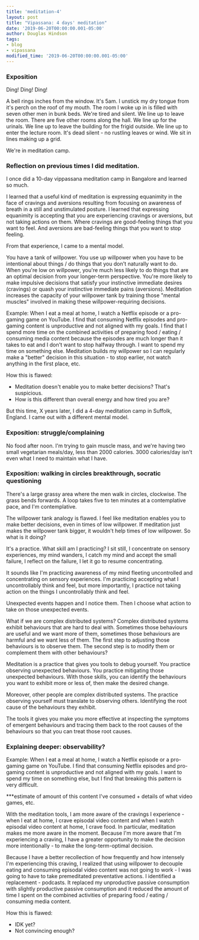```yaml
---
title: 'meditation-4'
layout: post
title: "Vipassana: 4 days' meditation"
date: '2019-06-20T00:00:00.001-05:00'
author: Douglas Hindson
tags: 
- blog
- vipassana
modified_time: '2019-06-20T00:00:00.001-05:00'
---
```


### Exposition

Ding! Ding! Ding!

A bell rings inches from the window. It's 5am. I unstick my dry tongue from it's perch on the roof of my mouth. The room I woke up in is filled with seven other men in bunk beds. We're tired and silent. We line up to leave the room. There are five other rooms along the hall. We line up for the urinals. We line up to leave the building for the frigid outside. We line up to enter the lecture room. It's dead silent - no rustling leaves or wind. We sit in lines making up a grid.

We're in meditation camp.  

### Reflection on previous times I did meditation.

I once did a 10-day vippassana meditation camp in Bangalore and learned so much. 

I learned that a useful kind of meditation is expressing equanimity in the face of cravings and aversions resulting from focusing on awareness of breath in a still and unstimulated posture.
I learned that expressing equanimity is accepting that you are experiencing cravings or aversions, but not taking actions on them.
Where cravings are good-feeling things that you want to feel. And aversions are bad-feeling things that you want to stop feeling.

From that experience, I came to a mental model.

You have a tank of willpower. You use up willpower when you have to be intentional about things / do things that you don't naturally want to do. When you're low on willpower, you're much less likely to do things that are an optimal decision from your longer-term perspective. You're more likely to make impulsive decisions that satisfy your instinctive immediate desires (cravings) or quash your instinctive immediate pains (aversions).
Meditation increases the capacity of your willpower tank by training those "mental muscles" involved in making these willpower-requiring decisions.

Example: 
When I eat a meal at home, I watch a Netflix episode or a pro-gaming game on YouTube. I find that consuming Netflix episodes and pro-gaming content is unproductive and not aligned with my goals. I find that I spend more time on the combined activities of preparing food / eating / consuming media content because the episodes are much longer than it takes to eat and I don't want to stop halfway through. I want to spend my time on something else. Meditation builds my willpower so I can regularly make a "better" decision in this situation - to stop earlier, not watch anything in the first place, etc.

How this is flawed:
- Meditation doesn't enable you to make better decisions? That's suspicious.
- How is this different than overall energy and how tired you are?

But this time, X years later, I did a 4-day meditation camp in Suffolk, England. I came out with a different mental model.

### Exposition: struggle/complaining

No food after noon. I'm trying to gain muscle mass, and we're having two small vegetarian meals/day, less than 2000 calories. 3000 calories/day isn't even what I need to maintain what I have.

### Exposition: walking in circles breakthrough, socratic questioning

There's a large grassy area where the men walk in circles, clockwise. The grass bends forwards. A loop takes five to ten minutes at a contemplative pace, and I'm contemplative.

The willpower tank analogy is flawed. I feel like meditation enables you to make better decisions, even in times of low willpower. If meditation just makes the willpower tank bigger, it wouldn't help times of low willpower. So what is it doing?

It's a practice. What skill am I practicing? I sit still, I concentrate on sensory experiences, my mind wanders, I catch my mind and accept the small failure, I reflect on the failure, I let it go to resume concentrating.

It sounds like I'm practicing awareness of my mind fleeting uncontrolled and concentrating on sensory experiences. I'm practicing accepting what I uncontrollably think and feel, but more importantly, I practice not taking action on the things I uncontrollably think and feel.

Unexpected events happen and I notice them. Then I choose what action to take on those unexpected events.

What if we are complex distributed systems? Complex distributed systems exhibit behaviours that are hard to deal with. Sometimes those behaviours are useful and we want more of them, sometimes those behaviours are harmful and we want less of them. The first step to adjusting those behaviours is to observe them. The second step is to modify them or complement them with other behaviours?

Meditation is a practice that gives you tools to debug yourself. You practice observing unexpected behaviours. You practice mitigating those unexpected behaviours. With those skills, you can identify the behaviours you want to exhibit more or less of, then make the desired change.

Moreover, other people are complex distributed systems. The practice observing yourself must translate to observing others. Identifying the root cause of the behaviours they exhibit.

The tools it gives you make you more effective at inspecting the symptoms of emergent behaviours and tracing them back to the root causes of the behaviours so that you can treat those root causes. 

### Explaining deeper: observability?




Example:
When I eat a meal at home, I watch a Netflix episode or a pro-gaming game on YouTube. I find that consuming Netflix episodes and pro-gaming content is unproductive and not aligned with my goals. I want to spend my time on something else, but I find that breaking this pattern is very difficult.

***estimate of amount of this content I've consumed + details of what video games, etc.

With the meditation tools, I am more aware of the cravings I experience - when I eat at home, I crave episodal video content and when I watch episodal video content at home, I crave food. In particular, meditation makes me more aware in the moment. Because I'm more aware that I'm experiencing a craving, I have a greater opportunity to make the decision more intentionally - to make the long-term-optimal decision.

Because I have a better recollection of how frequently and how intensely I'm experiencing this craving, I realized that using willpower to decouple eating and consuming episodal video content was not going to work - I was going to have to take premeditated preventative actions. I identified a replacement - podcasts. It replaced my unproductive passive consumption with slightly productive passive consumption and it reduced the amount of time I spent on the combined activities of preparing food / eating / consuming media content.

How this is flawed:

- IDK yet?
- Not convincing enough?